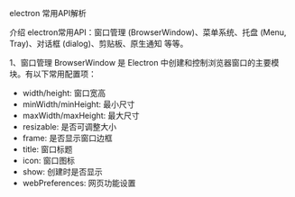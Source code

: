 electron 常用API解析

介绍 electron常用API：窗口管理 (BrowserWindow)、菜单系统、托盘 (Menu, Tray)、对话框 (dialog)、剪贴板、原生通知 等等。

1、窗口管理 BrowserWindow 是 Electron 中创建和控制浏览器窗口的主要模块。有以下常用配置项：
- width/height: 窗口宽高
- minWidth/minHeight: 最小尺寸
- maxWidth/maxHeight: 最大尺寸
- resizable: 是否可调整大小
- frame: 是否显示窗口边框
- title: 窗口标题
- icon: 窗口图标
- show: 创建时是否显示
- webPreferences: 网页功能设置
